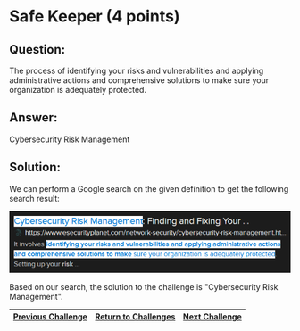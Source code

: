 # Safe Keeper (4 points)

## Question:

The process of identifying your risks and vulnerabilities and applying administrative actions and comprehensive solutions to make sure your organization is adequately protected.

## Answer:

Cybersecurity Risk Management

## Solution:

We can perform a Google search on the given definition to get the following search result:

[![search-result.png](search-result.png)](https://duckduckgo.com/?q=process+of+identifying+your+risks+and+vulnerabilities+and+applying+administrative+actions+and+comprehensive+solutions+to+make+sure+your+organization+is+adequately+protected&t=ffab&atb=v1-1&ia=web)

Based on our search, the solution to the challenge is "Cybersecurity Risk Management".

| [Previous Challenge](/Challenges/Securely-Provision/2/README.md#top) | [Return to Challenges](/Challenges/../../../#modules) | [Next Challenge](/Challenges/Securely-Provision/4/README.md#top) |
| :------- | :-----: | ------: |